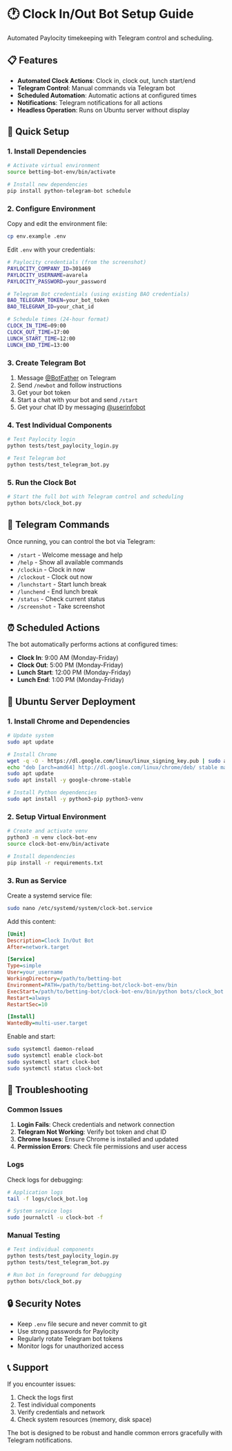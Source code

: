 # 🕐 Clock In/Out Bot Setup Guide

Automated Paylocity timekeeping with Telegram control and scheduling.

## 📋 Features

- **Automated Clock Actions**: Clock in, clock out, lunch start/end
- **Telegram Control**: Manual commands via Telegram bot
- **Scheduled Automation**: Automatic actions at configured times
- **Notifications**: Telegram notifications for all actions
- **Headless Operation**: Runs on Ubuntu server without display

## 🚀 Quick Setup

### 1. Install Dependencies

```bash
# Activate virtual environment
source betting-bot-env/bin/activate

# Install new dependencies
pip install python-telegram-bot schedule
```

### 2. Configure Environment

Copy and edit the environment file:

```bash
cp env.example .env
```

Edit `.env` with your credentials:

```bash
# Paylocity credentials (from the screenshot)
PAYLOCITY_COMPANY_ID=301469
PAYLOCITY_USERNAME=avarela
PAYLOCITY_PASSWORD=your_password

# Telegram Bot credentials (using existing BAO credentials)
BAO_TELEGRAM_TOKEN=your_bot_token
BAO_TELEGRAM_ID=your_chat_id

# Schedule times (24-hour format)
CLOCK_IN_TIME=09:00
CLOCK_OUT_TIME=17:00
LUNCH_START_TIME=12:00
LUNCH_END_TIME=13:00
```

### 3. Create Telegram Bot

1. Message [@BotFather](https://t.me/BotFather) on Telegram
2. Send `/newbot` and follow instructions
3. Get your bot token
4. Start a chat with your bot and send `/start`
5. Get your chat ID by messaging [@userinfobot](https://t.me/userinfobot)

### 4. Test Individual Components

```bash
# Test Paylocity login
python tests/test_paylocity_login.py

# Test Telegram bot
python tests/test_telegram_bot.py
```

### 5. Run the Clock Bot

```bash
# Start the full bot with Telegram control and scheduling
python bots/clock_bot.py
```

## 📱 Telegram Commands

Once running, you can control the bot via Telegram:

- `/start` - Welcome message and help
- `/help` - Show all available commands
- `/clockin` - Clock in now
- `/clockout` - Clock out now
- `/lunchstart` - Start lunch break
- `/lunchend` - End lunch break
- `/status` - Check current status
- `/screenshot` - Take screenshot

## ⏰ Scheduled Actions

The bot automatically performs actions at configured times:

- **Clock In**: 9:00 AM (Monday-Friday)
- **Clock Out**: 5:00 PM (Monday-Friday)
- **Lunch Start**: 12:00 PM (Monday-Friday)
- **Lunch End**: 1:00 PM (Monday-Friday)

## 🐧 Ubuntu Server Deployment

### 1. Install Chrome and Dependencies

```bash
# Update system
sudo apt update

# Install Chrome
wget -q -O - https://dl.google.com/linux/linux_signing_key.pub | sudo apt-key add -
echo "deb [arch=amd64] http://dl.google.com/linux/chrome/deb/ stable main" | sudo tee /etc/apt/sources.list.d/google-chrome.list
sudo apt update
sudo apt install -y google-chrome-stable

# Install Python dependencies
sudo apt install -y python3-pip python3-venv
```

### 2. Setup Virtual Environment

```bash
# Create and activate venv
python3 -m venv clock-bot-env
source clock-bot-env/bin/activate

# Install dependencies
pip install -r requirements.txt
```

### 3. Run as Service

Create a systemd service file:

```bash
sudo nano /etc/systemd/system/clock-bot.service
```

Add this content:

```ini
[Unit]
Description=Clock In/Out Bot
After=network.target

[Service]
Type=simple
User=your_username
WorkingDirectory=/path/to/betting-bot
Environment=PATH=/path/to/betting-bot/clock-bot-env/bin
ExecStart=/path/to/betting-bot/clock-bot-env/bin/python bots/clock_bot.py
Restart=always
RestartSec=10

[Install]
WantedBy=multi-user.target
```

Enable and start:

```bash
sudo systemctl daemon-reload
sudo systemctl enable clock-bot
sudo systemctl start clock-bot
sudo systemctl status clock-bot
```

## 🔧 Troubleshooting

### Common Issues

1. **Login Fails**: Check credentials and network connection
2. **Telegram Not Working**: Verify bot token and chat ID
3. **Chrome Issues**: Ensure Chrome is installed and updated
4. **Permission Errors**: Check file permissions and user access

### Logs

Check logs for debugging:

```bash
# Application logs
tail -f logs/clock_bot.log

# System service logs
sudo journalctl -u clock-bot -f
```

### Manual Testing

```bash
# Test individual components
python tests/test_paylocity_login.py
python tests/test_telegram_bot.py

# Run bot in foreground for debugging
python bots/clock_bot.py
```

## 🔒 Security Notes

- Keep `.env` file secure and never commit to git
- Use strong passwords for Paylocity
- Regularly rotate Telegram bot tokens
- Monitor logs for unauthorized access

## 📞 Support

If you encounter issues:

1. Check the logs first
2. Test individual components
3. Verify credentials and network
4. Check system resources (memory, disk space)

The bot is designed to be robust and handle common errors gracefully with Telegram notifications.
